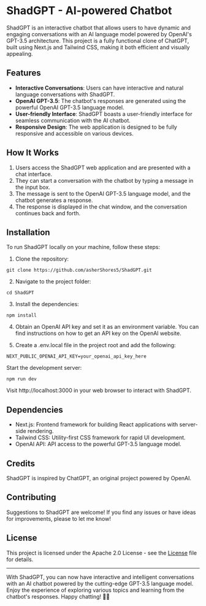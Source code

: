 # ShadGPT - AI-powered Chatbot
ShadGPT is an interactive chatbot that allows users to have dynamic and engaging conversations with an AI language model powered by OpenAI's GPT-3.5 architecture. This project is a fully functional clone of ChatGPT, built using Next.js and Tailwind CSS, making it both efficient and visually appealing.

## Features
* <strong>Interactive Conversations</strong>: Users can have interactive and natural language conversations with ShadGPT.
* <strong>OpenAI GPT-3.5</strong>: The chatbot's responses are generated using the powerful OpenAI GPT-3.5 language model.
* <strong>User-friendly Interface</strong>: ShadGPT boasts a user-friendly interface for seamless communication with the AI chatbot.
* <strong>Responsive Design</strong>: The web application is designed to be fully responsive and accessible on various devices.
 
## How It Works
1. Users access the ShadGPT web application and are presented with a chat interface.
2. They can start a conversation with the chatbot by typing a message in the input box.
3. The message is sent to the OpenAI GPT-3.5 language model, and the chatbot generates a response.
4. The response is displayed in the chat window, and the conversation continues back and forth.

## Installation
To run ShadGPT locally on your machine, follow these steps:

1. Clone the repository:

```
git clone https://github.com/asherShores5/ShadGPT.git
```
2. Navigate to the project folder:
```
cd ShadGPT
```
3. Install the dependencies:
```
npm install
```
4. Obtain an OpenAI API key and set it as an environment variable. You can find instructions on how to get an API key on the OpenAI website.

5. Create a .env.local file in the project root and add the following:
```
NEXT_PUBLIC_OPENAI_API_KEY=your_openai_api_key_here
```
Start the development server:
```
npm run dev
```
Visit http://localhost:3000 in your web browser to interact with ShadGPT.

## Dependencies
* Next.js: Frontend framework for building React applications with server-side rendering.
* Tailwind CSS: Utility-first CSS framework for rapid UI development.
* OpenAI API: API access to the powerful GPT-3.5 language model.

## Credits
ShadGPT is inspired by ChatGPT, an original project powered by OpenAI.

## Contributing
Suggestions to ShadGPT are welcome! If you find any issues or have ideas for improvements, please to let me know!

## License
This project is licensed under the Apache 2.0 License - see the [License](./LICENSE)
 file for details.

<hr>

With ShadGPT, you can now have interactive and intelligent conversations with an AI chatbot powered by the cutting-edge GPT-3.5 language model. Enjoy the experience of exploring various topics and learning from the chatbot's responses. Happy chatting! 🤖💬